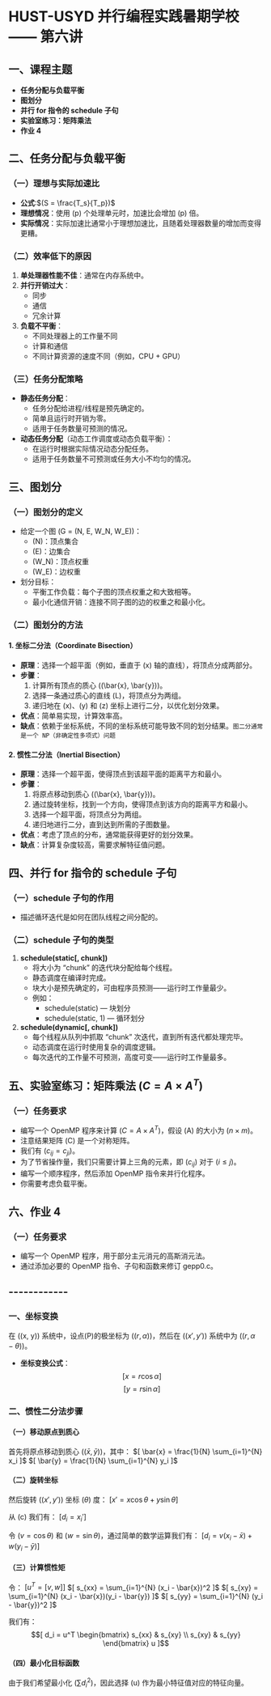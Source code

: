 # HUST-USYD 并行编程实践暑期学校 —— 第六讲

## 一、课程主题
- **任务分配与负载平衡**
- **图划分**
- **并行 for 指令的 schedule 子句**
- **实验室练习：矩阵乘法**
- **作业 4**

## 二、任务分配与负载平衡

### （一）理想与实际加速比
- **公式**:$(S = \frac{T_s}{T_p})$
- **理想情况**：使用 \(p\) 个处理单元时，加速比会增加 \(p\) 倍。
- **实际情况**：实际加速比通常小于理想加速比，且随着处理器数量的增加而变得更糟。

### （二）效率低下的原因
1. **单处理器性能不佳**：通常在内存系统中。
2. **并行开销过大**：
   - 同步
   - 通信
   - 冗余计算
3. **负载不平衡**：
   - 不同处理器上的工作量不同
   - 计算和通信
   - 不同计算资源的速度不同（例如，CPU + GPU）

### （三）任务分配策略
- **静态任务分配**：
  - 任务分配给进程/线程是预先确定的。
  - 简单且运行时开销为零。
  - 适用于任务数量可预测的情况。
- **动态任务分配**（动态工作调度或动态负载平衡）：
  - 在运行时根据实际情况动态分配任务。
  - 适用于任务数量不可预测或任务大小不均匀的情况。

## 三、图划分

### （一）图划分的定义
- 给定一个图 \(G = (N, E, W_N, W_E)\)：
  - \(N\)：顶点集合
  - \(E\)：边集合
  - \(W_N\)：顶点权重
  - \(W_E\)：边权重
- 划分目标：
  - 平衡工作负载：每个子图的顶点权重之和大致相等。
  - 最小化通信开销：连接不同子图的边的权重之和最小化。

### （二）图划分的方法

#### 1. 坐标二分法（Coordinate Bisection）
- **原理**：选择一个超平面（例如，垂直于 \(x\) 轴的直线），将顶点分成两部分。
- **步骤**：
  1. 计算所有顶点的质心 \((\bar{x}, \bar{y})\)。
  2. 选择一条通过质心的直线 \(L\)，将顶点分为两组。
  3. 递归地在 \(x\)、\(y\) 和 \(z\) 坐标上进行二分，以优化划分效果。
- **优点**：简单易实现，计算效率高。
- **缺点**：依赖于坐标系统，不同的坐标系统可能导致不同的划分结果。`图二分通常是一个 NP（非确定性多项式）问题`

#### 2. 惯性二分法（Inertial Bisection）
- **原理**：选择一个超平面，使得顶点到该超平面的距离平方和最小。
- **步骤**：
  1. 将原点移动到质心 \((\bar{x}, \bar{y})\)。
  2. 通过旋转坐标，找到一个方向，使得顶点到该方向的距离平方和最小。
  3. 选择一个超平面，将顶点分为两组。
  4. 递归地进行二分，直到达到所需的子图数量。
- **优点**：考虑了顶点的分布，通常能获得更好的划分效果。
- **缺点**：计算复杂度较高，需要求解特征值问题。

## 四、并行 for 指令的 schedule 子句

### （一）schedule 子句的作用
- 描述循环迭代是如何在团队线程之间分配的。

### （二）schedule 子句的类型
1. **schedule(static[, chunk])**
   - 将大小为 “chunk” 的迭代块分配给每个线程。
   - 静态调度在编译时完成。
   - 块大小是预先确定的，可由程序员预测——运行时工作量最少。
   - 例如：
     - schedule(static) — 块划分
     - schedule(static, 1) — 循环划分
2. **schedule(dynamic[, chunk])**
   - 每个线程从队列中抓取 “chunk” 次迭代，直到所有迭代都处理完毕。
   - 动态调度在运行时使用复杂的调度逻辑。
   - 每次迭代的工作量不可预测，高度可变——运行时工作量最多。

## 五、实验室练习：矩阵乘法 $(C = A \times A^T)$

### （一）任务要求
- 编写一个 OpenMP 程序来计算 $(C = A \times A^T)$，假设 \(A\) 的大小为 $(n \times m)$。
- 注意结果矩阵 \(C\) 是一个对称矩阵。
- 我们有 $(c_{ij} = c_{ji})$。
- 为了节省操作量，我们只需要计算上三角的元素，即 $(c_{ij})$ 对于 $(i \leq j)$。
- 编写一个顺序程序，然后添加 OpenMP 指令来并行化程序。
- 你需要考虑负载平衡。

## 六、作业 4

### （一）任务要求
- 编写一个 OpenMP 程序，用于部分主元消元的高斯消元法。
- 通过添加必要的 OpenMP 指令、子句和函数来修订 gepp0.c。

## ------------
### 一、坐标变换
在 ((x, y)) 系统中，设点(P)的极坐标为 $((r, \alpha))$，然后在 $((x', y'))$ 系统中为 $((r, \alpha - \theta))$。

- **坐标变换公式**：
  $$[
  x = r \cos \alpha
  ]$$
  $$[
  y = r \sin \alpha
  ]$$

### 二、惯性二分法步骤

#### （一）移动原点到质心
首先将原点移动到质心 $((\bar{x}, \bar{y}))$，其中：
$[
\bar{x} = \frac{1}{N} \sum_{i=1}^{N} x_i
]$
$[
\bar{y} = \frac{1}{N} \sum_{i=1}^{N} y_i
]$

#### （二）旋转坐标
然后旋转 $((x', y'))$ 坐标 $(\theta)$ 度：
$[
x' = x \cos \theta + y \sin \theta
]$

从 (c) 我们有：
$[
d_i = x_i'
]$

令 $(v = \cos \theta)$ 和 $(w = \sin \theta)$，通过简单的数学运算我们有：
$[
d_i = v(x_i - \bar{x}) + w(y_i - \bar{y})
]$

#### （三）计算惯性矩
令：
$[
u^T = [v, w]
]$
$[
s_{xx} = \sum_{i=1}^{N} (x_i - \bar{x})^2
]$
$[
s_{xy} = \sum_{i=1}^{N} (x_i - \bar{x})(y_i - \bar{y})
]$
$[
s_{yy} = \sum_{i=1}^{N} (y_i - \bar{y})^2
]$

我们有：
$$[
d_i = u^T \begin{bmatrix} s_{xx} & s_{xy} \\ s_{xy} & s_{yy} \end{bmatrix} u
]$$

#### （四）最小化目标函数
由于我们希望最小化 $(\sum d_i^2)$，因此选择 \(u\) 作为最小特征值对应的特征向量。
